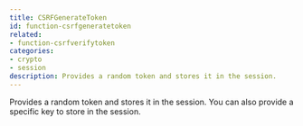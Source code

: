 ```yaml
---
title: CSRFGenerateToken
id: function-csrfgeneratetoken
related:
- function-csrfverifytoken
categories:
- crypto
- session
description: Provides a random token and stores it in the session.
---
```


Provides a random token and stores it in the session. You can also provide a specific key to store in the session.
